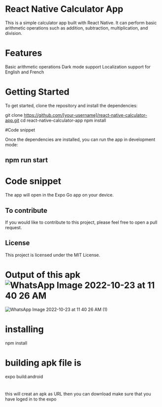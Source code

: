 
# React Native Calculator App
This is a simple calculator app built with React Native. It can perform basic arithmetic operations such as addition, subtraction, multiplication, and division.

# Features
Basic arithmetic operations
Dark mode support
Localization support for English and French

# Getting Started
To get started, clone the repository and install the dependencies:

git clone https://github.com/[your-username]/react-native-calculator-app.git
cd react-native-calculator-app
npm install

#Code snippet

Once the dependencies are installed, you can run the app in development mode:


## npm run start

# Code snippet

The app will open in the Expo Go app on your device.

## To contribute

If you would like to contribute to this project, please feel free to open a pull request.

## License

This project is licensed under the MIT License.
# Output of this apk ![WhatsApp Image 2022-10-23 at 11 40 26 AM](https://user-images.githubusercontent.com/102343556/197376949-c051bdba-5d87-43c8-a155-dd2cb079bc91.jpeg)
![WhatsApp Image 2022-10-23 at 11 40 26 AM (1)](https://user-images.githubusercontent.com/102343556/197376953-295ffc11-4c69-469d-aaa4-c73b5e1e4193.jpeg)

# installing
npm install
# building apk file is
expo build:android
#
this will creat an apk as URL then you can download
make sure that you have loged in to the expo 

